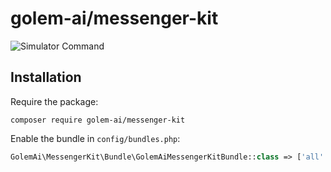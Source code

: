 # golem-ai/messenger-kit

![Simulator Command](https://user-images.githubusercontent.com/611271/155994843-f99dbd7e-d261-4187-bbf8-76f2656da9a8.png)

## Installation

Require the package:

```
composer require golem-ai/messenger-kit
```

Enable the bundle in `config/bundles.php`:
```php
GolemAi\MessengerKit\Bundle\GolemAiMessengerKitBundle::class => ['all' => true],
```
